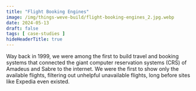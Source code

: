 ```yaml
---
title: "Flight Booking Engines"
image: /img/things-weve-build/flight-booking-engines_2.jpg.webp
date: 2024-05-13
draft: false
tags: [ case-studies ]
hideHeaderTitle: true
---
```


Way back in 1999, we were among the first to build travel and booking systems that connected the giant computer reservation systems (CRS) of Amadeus and Sabre to the internet. We were the first to show only the available flights, filtering out unhelpful unavailable flights, long before sites like Expedia even existed.
